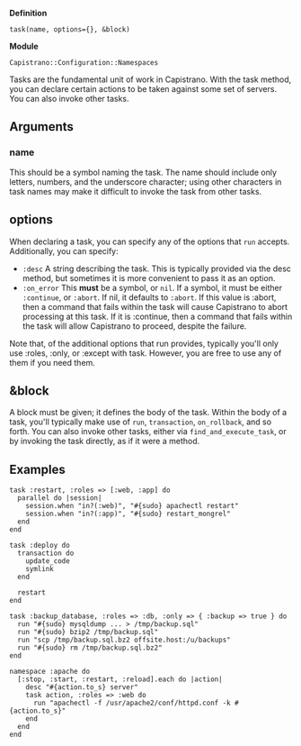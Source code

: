 **Definition**

    task(name, options={}, &block)

**Module**

    Capistrano::Configuration::Namespaces

Tasks are the fundamental unit of work in Capistrano. With the task method, you can declare certain actions to be taken against some set of servers. You can also invoke other tasks.

## Arguments

### name

This should be a symbol naming the task. The name should include only letters, numbers, and the underscore character; using other characters in task names may make it difficult to invoke the task from other tasks.

## options

When declaring a task, you can specify any of the options that `run` accepts. Additionally, you can specify:

* `:desc` A string describing the task. This is typically provided via the desc method, but sometimes it is more convenient to pass it as an option.
* `:on_error` This **must** be a symbol, or `nil`. If a symbol, it must be either `:continue`, or `:abort`. If nil, it defaults to `:abort`. If this value is :abort, then a command that fails within the task will cause Capistrano to abort processing at this task. If it is :continue, then a command that fails within the task will allow Capistrano to proceed, despite the failure.

Note that, of the additional options that run provides, typically you'll only use :roles, :only, or :except with task. However, you are free to use any of them if you need them.

## &block

A block must be given; it defines the body of the task. Within the body of a task, you'll typically make use of `run`, `transaction`, `on_rollback`, and so forth. You can also invoke other tasks, either via `find_and_execute_task`, or by invoking the task directly, as if it were a method.

## Examples

    task :restart, :roles => [:web, :app] do
      parallel do |session|
        session.when "in?(:web)", "#{sudo} apachectl restart"
        session.when "in?(:app)", "#{sudo} restart_mongrel"
      end
    end

    task :deploy do
      transaction do
        update_code
        symlink
      end

      restart
    end

    task :backup_database, :roles => :db, :only => { :backup => true } do
      run "#{sudo} mysqldump ... > /tmp/backup.sql"
      run "#{sudo} bzip2 /tmp/backup.sql"
      run "scp /tmp/backup.sql.bz2 offsite.host:/u/backups"
      run "#{sudo} rm /tmp/backup.sql.bz2"
    end

    namespace :apache do
      [:stop, :start, :restart, :reload].each do |action|
        desc "#{action.to_s} server"
        task action, :roles => :web do
          run "apachectl -f /usr/apache2/conf/httpd.conf -k #{action.to_s}"
        end
      end
    end
